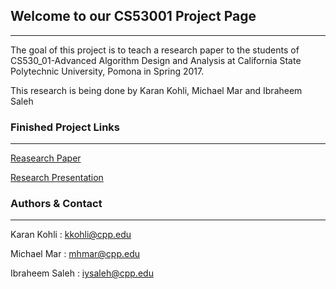## Welcome to our CS53001 Project Page
* * *
The goal of this project is to teach a research paper to the students of CS530_01-Advanced Algorithm Design and Analysis at California State Polytechnic University, Pomona in Spring 2017.

This research is being done by Karan Kohli, Michael Mar and Ibraheem Saleh

### Finished Project Links
* * *

[Reasearch Paper]()

[Research Presentation]()

### Authors & Contact
* * *
Karan Kohli : <kkohli@cpp.edu>

Michael Mar : <mhmar@cpp.edu>

Ibraheem Saleh : <iysaleh@cpp.edu>
